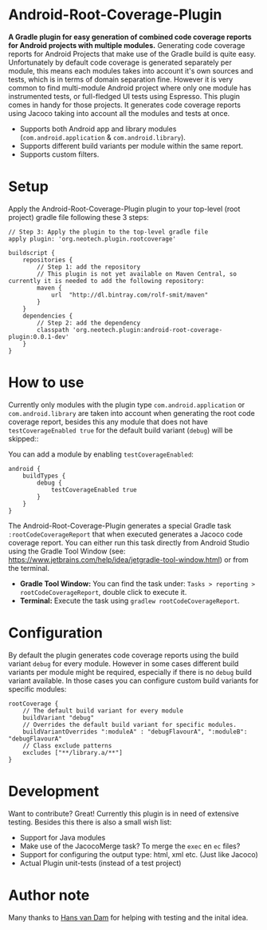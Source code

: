 # Android-Root-Coverage-Plugin
**A Gradle plugin for easy generation of combined code coverage reports for Android projects with multiple modules.**
Generating code coverage reports for Android Projects that make use of the Gradle build is quite easy. Unfortunately by default code coverage is generated separately per module, this means each modules takes into account it's own sources and tests, which is in terms of domain separation fine. However it is very common to find multi-module Android project where only one module has instrumented tests, or full-fledged UI tests using Espresso. This plugin comes in handy for those projects. It generates code coverage reports using Jacoco taking into account all the modules and tests at once.

  - Supports both Android app and library modules (`com.android.application` & `com.android.library`).
  - Supports different build variants per module within the same report.
  - Supports custom filters.

# Setup
Apply the Android-Root-Coverage-Plugin plugin to your top-level (root project) gradle file following these 3 steps:

```
// Step 3: Apply the plugin to the top-level gradle file
apply plugin: 'org.neotech.plugin.rootcoverage'

buildscript {
    repositories {
        // Step 1: add the repository
        // This plugin is not yet available on Maven Central, so currently it is needed to add the following repository:
        maven {
            url  "http://dl.bintray.com/rolf-smit/maven"
        }
    }
    dependencies {
        // Step 2: add the dependency
        classpath 'org.neotech.plugin:android-root-coverage-plugin:0.0.1-dev'
    }
}
```

# How to use
Currently only modules with the plugin type `com.android.application` or `com.android.library` are taken into account when generating the root code coverage report, besides this any module that does not have `testCoverageEnabled true` for the default build variant (`debug`) will be skipped::

You can add a module by enabling `testCoverageEnabled`:
```
android {
    buildTypes {
        debug {
            testCoverageEnabled true
        }
    }
}
```

The Android-Root-Coverage-Plugin generates a special Gradle task `:rootCodeCoverageReport` that when executed generates a Jacoco code coverage report. You can either run this task directly from Android Studio using the Gradle Tool Window (see: https://www.jetbrains.com/help/idea/jetgradle-tool-window.html) or from the terminal.

- **Gradle Tool Window:** You can find the task under: `Tasks > reporting > rootCodeCoverageReport`, double click to  execute it.
- **Terminal:** Execute the task using `gradlew rootCodeCoverageReport`.

# Configuration
By default the plugin generates code coverage reports using the build variant `debug` for every module. However in some cases different build variants per module might be required, especially if there is no `debug` build variant available. In those cases you can configure custom build variants for specific modules:

```
rootCoverage {
    // The default build variant for every module
    buildVariant "debug"
    // Overrides the default build variant for specific modules.
    buildVariantOverrides ":moduleA" : "debugFlavourA", ":moduleB": "debugFlavourA"
    // Class exclude patterns
    excludes ["**/library.a/**"]
}
```


# Development
Want to contribute? Great! Currently this plugin is in need of extensive testing. Besides this there is also a small wish list:

- Support for Java modules
- Make use of the JacocoMerge task? To merge the `exec` en `ec` files?
- Support for configuring the output type: html, xml etc. (Just like Jacoco)
- Actual Plugin unit-tests (instead of a test project)

# Author note
Many thanks to [Hans van Dam](https://github.com/hansvdam) for helping with testing and the inital idea.